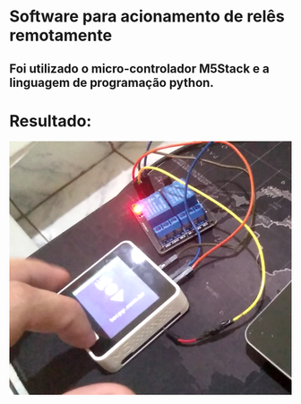 
# Software para acionamento de relês remotamente

## Foi utilizado o micro-controlador M5Stack e a linguagem de programação python.

# Resultado: 
 
![Image of system](https://raw.githubusercontent.com/Otavio15/M5STACK-RELAY/master/rele.png)
